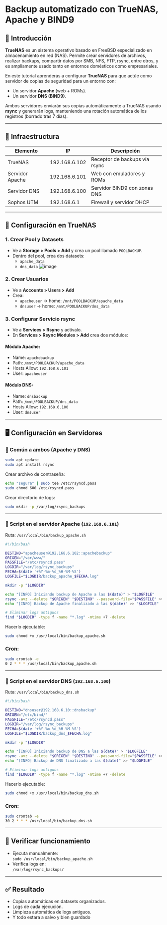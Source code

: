 # Backup automatizado con TrueNAS, Apache y BIND9

## 📌 Introducción

**TrueNAS** es un sistema operativo basado en FreeBSD especializado en almacenamiento en red (NAS). Permite crear servidores de archivos, realizar backups, compartir datos por SMB, NFS, FTP, rsync, entre otros, y es ampliamente usado tanto en entornos domésticos como empresariales.

En este tutorial aprenderás a configurar **TrueNAS** para que actúe como servidor de copias de seguridad para un entorno con:
- Un servidor **Apache** (web + ROMs).
- Un servidor **DNS (BIND9)**.

Ambos servidores enviarán sus copias automáticamente a TrueNAS usando **rsync** y generarán logs, manteniendo una rotación automática de los registros (borrado tras 7 días).

---

## 🧱 Infraestructura

| Elemento        | IP              | Descripción                          |
|-----------------|------------------|--------------------------------------|
| TrueNAS         | 192.168.6.102     | Receptor de backups vía rsync        |
| Servidor Apache | 192.168.6.101    | Web con emuladores y ROMs            |
| Servidor DNS    | 192.168.6.100    | Servidor BIND9 con zonas DNS         |
| Sophos UTM      | 192.168.6.1      | Firewall y servidor DHCP             |

---

## 🧰 Configuración en TrueNAS

### 1. Crear Pool y Datasets

- Ve a **Storage > Pools > Add** y crea un pool llamado `POOLBACKUP`.
- Dentro del pool, crea dos datasets:
  - `apache_data`
  - `dns_data`
![image](https://github.com/user-attachments/assets/6c4522bc-1ffd-4674-b9c2-5260bbfa7729)

### 2. Crear Usuarios

- Ve a **Accounts > Users > Add**
- Crea:
  - `apacheuser` → home: `/mnt/POOLBACKUP/apache_data`
  - `dnsuser` → home: `/mnt/POOLBACKUP/dns_data`

### 3. Configurar Servicio rsync

- Ve a **Services > Rsync** y actívalo.
- En **Services > Rsync Modules > Add** crea dos módulos:

#### Módulo Apache:
- Name: `apachebackup`
- Path: `/mnt/POOLBACKUP/apache_data`
- Hosts Allow: `192.168.6.101`
- User: `apacheuser`

#### Módulo DNS:
- Name: `dnsbackup`
- Path: `/mnt/POOLBACKUP/dns_data`
- Hosts Allow: `192.168.6.100`
- User: `dnsuser`

---

## 🖥️ Configuración en Servidores

### 🔹 Común a ambos (Apache y DNS)

```bash
sudo apt update
sudo apt install rsync
```

Crear archivo de contraseña:
```bash
echo "segura" | sudo tee /etc/rsyncd.pass
sudo chmod 600 /etc/rsyncd.pass
```

Crear directorio de logs:
```bash
sudo mkdir -p /var/log/rsync_backups
```

---

### 🔸 Script en el servidor Apache (`192.168.6.101`)

Ruta: `/usr/local/bin/backup_apache.sh`

```bash
#!/bin/bash

DESTINO="apacheuser@192.168.6.102::apachebackup"
ORIGEN="/var/www/"
PASSFILE="/etc/rsyncd.pass"
LOGDIR="/var/log/rsync_backups"
FECHA=$(date '+%Y-%m-%d_%H-%M-%S')
LOGFILE="$LOGDIR/backup_apache_$FECHA.log"

mkdir -p "$LOGDIR"

echo "[INFO] Iniciando backup de Apache a las $(date)" > "$LOGFILE"
rsync -avz --delete "$ORIGEN" "$DESTINO" --password-file="$PASSFILE" >> "$LOGFILE" 2>&1
echo "[INFO] Backup de Apache finalizado a las $(date)" >> "$LOGFILE"

# Eliminar logs antiguos
find "$LOGDIR" -type f -name "*.log" -mtime +7 -delete
```

Hacerlo ejecutable:
```bash
sudo chmod +x /usr/local/bin/backup_apache.sh
```

### Cron:
```bash
sudo crontab -e
0 2 * * * /usr/local/bin/backup_apache.sh
```

---

### 🔸 Script en el servidor DNS (`192.168.6.100`)

Ruta: `/usr/local/bin/backup_dns.sh`

```bash
#!/bin/bash

DESTINO="dnsuser@192.168.6.10::dnsbackup"
ORIGEN="/etc/bind/"
PASSFILE="/etc/rsyncd.pass"
LOGDIR="/var/log/rsync_backups"
FECHA=$(date '+%Y-%m-%d_%H-%M-%S')
LOGFILE="$LOGDIR/backup_dns_$FECHA.log"

mkdir -p "$LOGDIR"

echo "[INFO] Iniciando backup de DNS a las $(date)" > "$LOGFILE"
rsync -avz --delete "$ORIGEN" "$DESTINO" --password-file="$PASSFILE" >> "$LOGFILE" 2>&1
echo "[INFO] Backup de DNS finalizado a las $(date)" >> "$LOGFILE"

# Eliminar logs antiguos
find "$LOGDIR" -type f -name "*.log" -mtime +7 -delete
```

Hacerlo ejecutable:
```bash
sudo chmod +x /usr/local/bin/backup_dns.sh
```

### Cron:
```bash
sudo crontab -e
30 2 * * * /usr/local/bin/backup_dns.sh
```

---

## 🧪 Verificar funcionamiento

- Ejecuta manualmente:  
  `sudo /usr/local/bin/backup_apache.sh`
- Verifica logs en:  
  `/var/log/rsync_backups/`

---

## ✅ Resultado

- Copias automáticas en datasets organizados.
- Logs de cada ejecución.
- Limpieza automática de logs antiguos.
- Y todo estara a salvo y bien guardado
